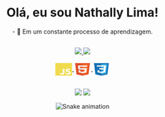 <h1 align="center">
 Olá, eu sou Nathally Lima!
</h1>

<div align="center">
- 👾 Em um constante processo de aprendizagem.
</div>

##

<div align="center">
  <a href="https://github.com/nathallylima/">
  <img height="150em" src="https://github-readme-stats.vercel.app/api?username=nathallylima&hide=prs,issues&show_icons=true&theme=dracula&rank_icon=github">
  <img height="150em" src="https://github-readme-stats.vercel.app/api/top-langs/?username=nathallylima&layout=compact&theme=dracula">

</div>

<div align="center" valign="top"><br>
  <img align="center" alt="Js" height="30" width="40" src="https://raw.githubusercontent.com/devicons/devicon/master/icons/javascript/javascript-plain.svg">
  <img align="center" alt="HTML" height="30" width="40" src="https://raw.githubusercontent.com/devicons/devicon/master/icons/html5/html5-original.svg">
  <img align="center" alt="CSS" height="30" width="40" src="https://raw.githubusercontent.com/devicons/devicon/master/icons/css3/css3-original.svg">
</div>

##

<div align="center">
  <a href = "mailto:nathallylimas@gmail.com"><img src="https://img.shields.io/badge/Gmail-D14836?style=for-the-badge&logo=gmail&logoColor=white"></a>
  <a href="https://www.linkedin.com/in/nathallylima/" target="_blank"><img src="https://img.shields.io/badge/-LinkedIn-%230077B5?style=for-the-badge&logo=linkedin&logoColor=white" target="_blank"></a> 
</div>


<div align="center">
  
  ![Snake animation](https://github.com/nathallylima/nathallylima/blob/output/github-contribution-grid-snake.svg)
  
</div>

